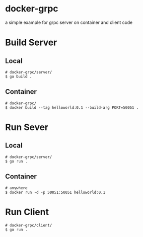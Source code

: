 # docker-grpc
a simple example for grpc server on container and client code


# Build Server
## Local
```shell script
# docker-grpc/server/
$ go build .
```

## Container
```shell script
# docker-grpc/
$ docker build --tag helloworld:0.1 --build-arg PORT=50051 .
```

# Run Sever
## Local
```shell script
# docker-grpc/server/
$ go run .
```

## Container
```shell script
# anywhere
$ docker run -d -p 50051:50051 helloworld:0.1
```

# Run Client
```shell script
# docker-grpc/client/
$ go run .
```

